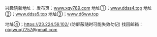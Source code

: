 
兴趣院新地址：
发布页：www.xqy789.com
地址①；www.ddss4.top
地址②；www.ddss5.top
地址③；www.d6ww.top

地址④；https://23.224.59.102/ (防屏蔽随时可能失效勿记)
找回邮箱：qiqiwuqi7757@gmail.com

